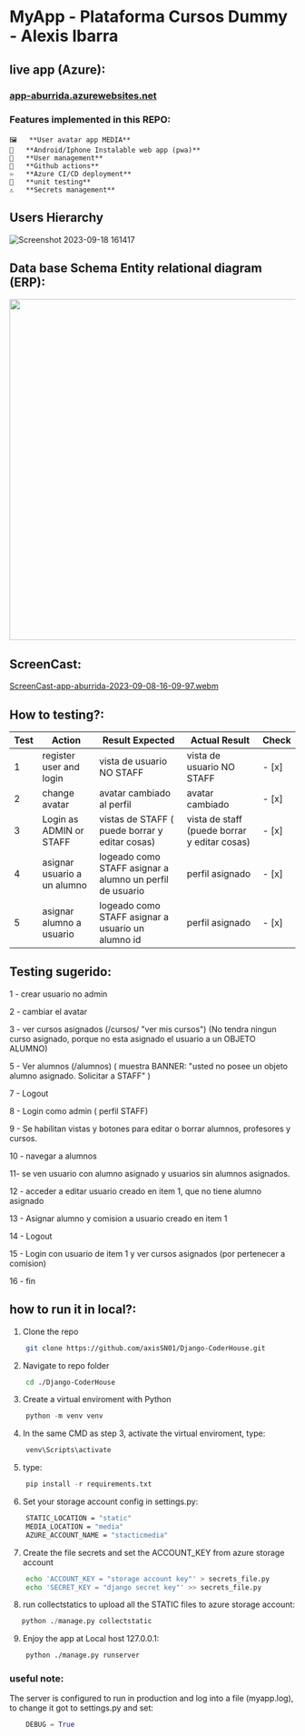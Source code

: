# MyApp - Plataforma Cursos Dummy - Alexis Ibarra


## live app (Azure): 
### <a href="https://app-aburrida.azurewebsites.net/" style="text-align: center;">app-aburrida.azurewebsites.net</a>

### Features implemented in this REPO:
    🖼️   **User avatar app MEDIA**
    📲   **Android/Iphone Instalable web app (pwa)**
    👤   **User management**
    🤖   **Github actions**
    ♾️   **Azure CI/CD deployment**
    🧪   **unit testing**
    ⚠️   **Secrets management**


## Users Hierarchy 
![Screenshot 2023-09-18 161417](https://github.com/axisSN01/Django-CoderHouse/assets/50971046/86bb918f-d84f-43b3-a39b-c0294fc595d8)


## Data base Schema Entity relational diagram (ERP): 

<img src="https://stacticmedia.blob.core.windows.net/static/MyApp/ERP.svg"  style="height: 600px; width:1000px;"/>

## ScreenCast: 

[ScreenCast-app-aburrida-2023-09-08-16-09-97.webm](https://github.com/axisSN01/Django-CoderHouse/assets/50971046/9a49c5a7-856b-4cc1-a808-20636b9c683c)


## How to testing?: 
| Test | Action                   | Result Expected                                          | Actual Result                                | Check |
|------|--------------------------|----------------------------------------------------------|----------------------------------------------|-------|
| 1    | register user and login  | vista de usuario NO STAFF                                | vista de usuario NO STAFF                    | - [x] |
| 2    | change avatar            | avatar cambiado al perfil                                | avatar cambiado                              | - [x] |
| 3    | Login as ADMIN or STAFF  | vistas de STAFF ( puede borrar y editar cosas)           | vista de staff (puede borrar y editar cosas) | - [x] |
| 4    | asignar usuario a un alumno | logeado como STAFF asignar a alumno un perfil de usuario | perfil asignado                              | - [x] |
| 5    | asignar alumno a usuario  | logeado como STAFF asignar a usuario un alumno id | perfil asignado                              | - [x] |


## Testing sugerido: 

1 - crear usuario no admin 

2 - cambiar el avatar 

3 - ver cursos asignados (/cursos/ "ver mis cursos") (No tendra ningun curso asignado, porque no esta asignado el usuario a un OBJETO ALUMNO)

5 - Ver alumnos (/alumnos) ( muestra BANNER:  "usted no posee un objeto alumno asignado. Solicitar a STAFF" )

7 - Logout 

8 - Login como admin ( perfil STAFF) 

9 - Se habilitan vistas y botones para editar o borrar alumnos, profesores y cursos. 

10 - navegar a alumnos

11- se ven usuario con alumno asignado y usuarios sin alumnos asignados. 

12 - acceder a editar usuario creado en item 1, que no tiene alumno asignado

13 - Asignar alumno y comision a usuario creado en item 1

14 - Logout 

15 - Login con usuario de item 1 y ver cursos asignados (por pertenecer a comision)

16 - fin



## how to run it in local?:

1. Clone the repo
```sh
    git clone https://github.com/axisSN01/Django-CoderHouse.git
``` 
2. Navigate to repo folder
```sh
    cd ./Django-CoderHouse

```

3. Create a virtual enviroment with Python 
```py
    python -m venv venv

```

4. In the same CMD as step 3, activate the virtual enviroment, type:
```sh
    venv\Scripts\activate
```

5. type:  
```py
    pip install -r requirements.txt
```

6. Set your storage account config in settings.py: 
```sh
    STATIC_LOCATION = "static"
    MEDIA_LOCATION = "media"
    AZURE_ACCOUNT_NAME = "stacticmedia"
```

7. Create the file secrets and set the ACCOUNT_KEY from azure storage account
```sh
    echo 'ACCOUNT_KEY = "storage account key"' > secrets_file.py
    echo 'SECRET_KEY = "django secret key"' >> secrets_file.py
```

8. run collectstatics to upload all the STATIC files to azure storage account:

```py
   python ./manage.py collectstatic
```


9. Enjoy the app at Local host 127.0.0.1: 
```sh 
    python ./manage.py runserver
```

###  useful note: 
The server is configured to run in production and log into a file (myapp.log), to change it got to settings.py and set:
```py
    DEBUG = True

```

